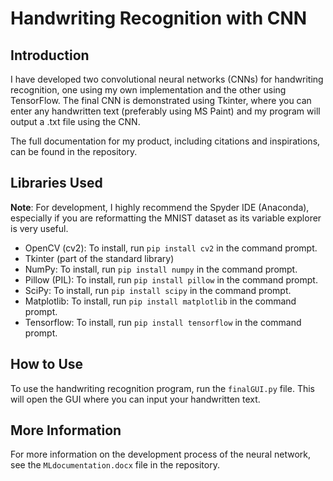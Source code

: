 # Handwriting Recognition with CNN

## Introduction
I have developed two convolutional neural networks (CNNs) for handwriting recognition, one using my own implementation and the other using TensorFlow. The final CNN is demonstrated using Tkinter, where you can enter any handwritten text (preferably using MS Paint) and my program will output a .txt file using the CNN.

The full documentation for my product, including citations and inspirations, can be found in the repository.

## Libraries Used
**Note**: For development, I highly recommend the Spyder IDE (Anaconda), especially if you are reformatting the MNIST dataset as its variable explorer is very useful.

- OpenCV (cv2): To install, run `pip install cv2` in the command prompt.
- Tkinter (part of the standard library)
- NumPy: To install, run `pip install numpy` in the command prompt.
- Pillow (PIL): To install, run `pip install pillow` in the command prompt.
- SciPy: To install, run `pip install scipy` in the command prompt.
- Matplotlib: To install, run `pip install matplotlib` in the command prompt.
- Tensorflow: To install, run `pip install tensorflow` in the command prompt.

## How to Use
To use the handwriting recognition program, run the `finalGUI.py` file. This will open the GUI where you can input your handwritten text.

## More Information
For more information on the development process of the neural network, see the `MLdocumentation.docx` file in the repository.

